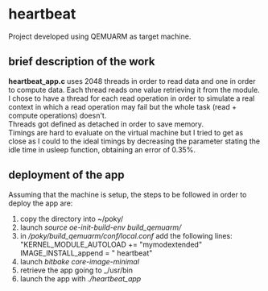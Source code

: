 # heartbeat

Project developed using QEMUARM as target machine.

## brief description of the work
**heartbeat_app.c** uses 2048 threads in order to read data and one in order to compute data.
Each thread reads one value retrieving it from the module. I chose to have a thread for each read operation in order to simulate a real context in which a read operation may fail but the whole task (read + compute operations) doesn't.  
Threads got defined as detached in order to save memory.  
Timings are hard to evaluate on the virtual machine but I tried to get as close as I could to the ideal timings by decreasing the parameter stating the idle time in usleep function, obtaining an error of 0.35%.

## deployment of the app
Assuming that the machine is setup, the steps to be followed in order to deploy the app are: 
  1) copy the directory into ~/poky/
  2) launch _source oe-init-build-env build_qemuarm/_
  3) in _/poky/build_qemuarm/conf/local.conf_ add the following lines:  
  "KERNEL_MODULE_AUTOLOAD += "mymodextended"   
  IMAGE_INSTALL_append = " heartbeat" 
  4) launch _bitbake core-image-minimal_
  5) retrieve the app going to _/usr/bin
  6) launch the app with _./heartbeat_app_
